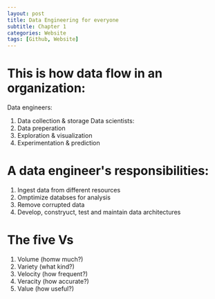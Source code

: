 ```yaml
---
layout: post
title: Data Engineering for everyone
subtitle: Chapter 1
categories: Website
tags: [Github, Website]
---
```


#  This is how data flow in an organization: 
Data engineers: 
1. Data collection & storage 
Data scientists:
2. Data preperation
3. Exploration & visualization
4. Experimentation & prediction 

# A data engineer's responsibilities: 

1. Ingest data from different resources
2. Omptimize databses for analysis
3. Remove corrupted data
4. Develop, constryuct, test and maintain data architectures

# The five Vs
1. Volume (homw much?)
2. Variety (what kind?)
3. Velocity (how frequent?)
4. Veracity (how accurate?)
5. Value (how useful?)

